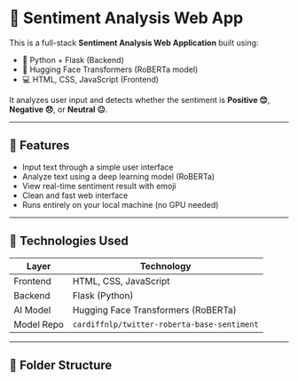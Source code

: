 # 💬 Sentiment Analysis Web App

This is a full-stack **Sentiment Analysis Web Application** built using:

- 🧠 Python + Flask (Backend)
- 🤖 Hugging Face Transformers (RoBERTa model)
- 💻 HTML, CSS, JavaScript (Frontend)

It analyzes user input and detects whether the sentiment is **Positive 😊**, **Negative 😞**, or **Neutral 😐**.

---

## 🚀 Features

- Input text through a simple user interface
- Analyze text using a deep learning model (RoBERTa)
- View real-time sentiment result with emoji
- Clean and fast web interface
- Runs entirely on your local machine (no GPU needed)

---

## 🧰 Technologies Used

| Layer     | Technology              |
|-----------|-------------------------|
| Frontend  | HTML, CSS, JavaScript   |
| Backend   | Flask (Python)          |
| AI Model  | Hugging Face Transformers (RoBERTa) |
| Model Repo | `cardiffnlp/twitter-roberta-base-sentiment` |

---

## 📁 Folder Structure

